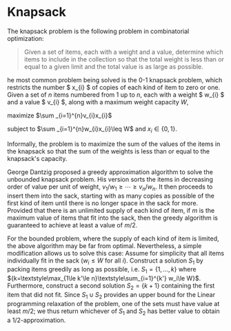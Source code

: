 # Knapsack

The knapsack problem is the following problem in combinatorial optimization:

> Given a set of items, each with a weight and a value, determine which items to include in the collection so that the total weight is less than or equal to a given limit and the total value is as large as possible.

he most common problem being solved is the 0-1 knapsack problem, which restricts the number $ x_{i} $ of copies of each kind of item to zero or one. Given a set of $n$ items numbered from $1$ up to $n$, each with a weight $ w_{i} $ and a value $ v_{i} $, along with a maximum weight capacity $W$,

maximize $\sum _{i=1}^{n}v_{i}x_{i}$

subject to $\sum _{i=1}^{n}w_{i}x_{i}\leq W$ and $x_{i}\in \{0,1\}$.

Informally, the problem is to maximize the sum of the values of the items in the knapsack so that the sum of the weights is less than or equal to the knapsack's capacity.

George Dantzig proposed a greedy approximation algorithm to solve the unbounded knapsack problem. His version sorts the items in decreasing order of value per unit of weight,
${\displaystyle v_{1}/w_{1}\geq \cdots \geq v_{n}/w_{n}}.$ It then proceeds to insert them into the sack, starting with as many copies as possible of the first kind of item until there is no longer space in the sack for more. Provided that there is an unlimited supply of each kind of item, if $m$ is the maximum value of items that fit into the sack, then the greedy algorithm is guaranteed to achieve at least a value of $m/2$.

For the bounded problem, where the supply of each kind of item is limited, the above algorithm may be far from optimal. Nevertheless, a simple modification allows us to solve this case: Assume for simplicity that all items individually fit in the sack ($w_i \le W$ for all $i$). Construct a solution $S_1$ by packing items greedily as long as possible, i.e. ${S_1=\left\{1,\ldots,k\right\}}$ where ${k=\textstyle\max_{1\le k'\le n}\textstyle\sum_{i=1}^{k'} w_i\le W}$. Furthermore, construct a second solution $S_2=\left\{k+1\right\}$ containing the first item that did not fit. Since $S_1\cup S_2$ provides an upper bound for the Linear programming relaxation of the problem, one of the sets must have value at least $m/2$; we thus return whichever of $S_1$ and $S_2$ has better value to obtain a $1/2$-approximation.
